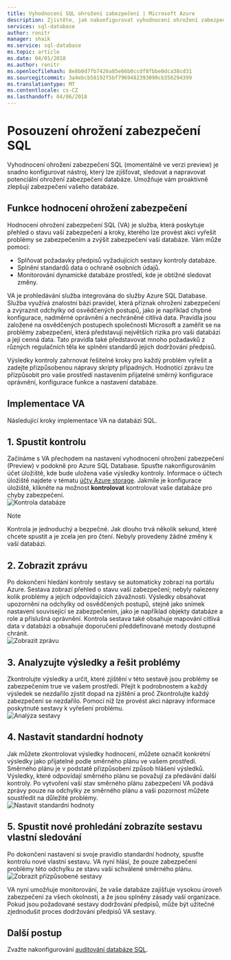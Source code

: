 ```yaml
---
title: Vyhodnocení SQL ohrožení zabezpečení | Microsoft Azure
description: Zjistěte, jak nakonfigurovat vyhodnocení ohrožení zabezpečení SQL na databázi SQL.
services: sql-database
author: ronitr
manager: shaik
ms.service: sql-database
ms.topic: article
ms.date: 04/01/2018
ms.author: ronitr
ms.openlocfilehash: 8e8b0d7fb7426a85e66b0ccdf8fbbe0dca38cd31
ms.sourcegitcommit: 3a4ebcb58192f5bf7969482393090cb356294399
ms.translationtype: MT
ms.contentlocale: cs-CZ
ms.lasthandoff: 04/06/2018
---
```

# <a name="sql-vulnerability-assessment"></a>Posouzení ohrožení zabezpečení SQL

Vyhodnocení ohrožení zabezpečení SQL (momentálně ve verzi preview) je snadno konfigurovat nástroj, který lze zjišťovat, sledovat a napravovat potenciální ohrožení zabezpečení databáze. Umožňuje vám proaktivně zlepšují zabezpečení vašeho databáze.  

## <a name="vulnerability-assessment-features"></a>Funkce hodnocení ohrožení zabezpečení  
Hodnocení ohrožení zabezpečení SQL (VA) je služba, která poskytuje přehled o stavu vaší zabezpečení a kroky, kterého lze provést akci vyřešit problémy se zabezpečením a zvýšit zabezpečení vaší databáze. Vám může pomoci:  
- Splňovat požadavky předpisů vyžadujících sestavy kontroly databáze.  
- Splnění standardů data o ochraně osobních údajů.  
- Monitorování dynamické databáze prostředí, kde je obtížné sledovat změny.  

VA je prohledávání služba integrována do služby Azure SQL Database. Služba využívá znalostní bázi pravidel, která příznak ohrožení zabezpečení a zvýraznit odchylky od osvědčených postupů, jako je například chybné konfigurace, nadměrné oprávnění a nechráněné citlivá data. Pravidla jsou založené na osvědčených postupech společnosti Microsoft a zaměřit se na problémy zabezpečení, která představují největších rizika pro vaši databázi a její cenná data. Tato pravidla také představovat mnoho požadavků z různých regulačních těla ke splnění standardů jejich dodržování předpisů.  

Výsledky kontroly zahrnovat řešitelné kroky pro každý problém vyřešit a zadejte přizpůsobenou nápravy skripty případných. Hodnotící zprávu lze přizpůsobit pro vaše prostředí nastavením přijatelné směrný konfigurace oprávnění, konfigurace funkce a nastavení databáze.   

## <a name="implementing-va"></a>Implementace VA  
Následující kroky implementace VA na databázi SQL.  

## <a name="1-run-a-scan"></a>1. Spustit kontrolu  
Začínáme s VA přechodem na nastavení vyhodnocení ohrožení zabezpečení (Preview) v podokně pro Azure SQL Database. Spusťte nakonfigurováním účet úložiště, kde bude uložena vaše výsledky kontroly. Informace o účtech úložiště najdete v tématu [účty Azure storage](../storage/common/storage-create-storage-account.md). Jakmile je konfigurace úložiště, klikněte na možnost **kontrolovat** kontrolovat vaše databáze pro chyby zabezpečení.  
![Kontrola databáze](./media/sql-vulnerability-assessment/pp_va_initialize.png)  
  > [!NOTE]   
  > Kontrola je jednoduchý a bezpečné. Jak dlouho trvá několik sekund, které chcete spustit a je zcela jen pro čtení. Nebyly provedeny žádné změny k vaší databázi.  

## <a name="2-view-the-report"></a>2. Zobrazit zprávu  
Po dokončení hledání kontroly sestavy se automaticky zobrazí na portálu Azure. Sestava zobrazí přehled o stavu vaší zabezpečení; nebyly nalezeny kolik problémy a jejich odpovídajících závažnosti. Výsledky obsahovat upozornění na odchylky od osvědčených postupů, stejně jako snímek nastavení související se zabezpečením, jako je například objekty databáze a role a příslušná oprávnění. Kontrola sestava také obsahuje mapování citlivá data v databázi a obsahuje doporučení předdefinované metody dostupné chránit.  
![Zobrazit zprávu](./media/sql-vulnerability-assessment/pp_main_getstarted.png)  

## <a name="3-analyze-the-results-and-resolve-issues"></a>3. Analyzujte výsledky a řešit problémy  
Zkontrolujte výsledky a určit, které zjištění v této sestavě jsou problémy se zabezpečením true ve vašem prostředí. Přejít k podrobnostem a každý výsledek se nezdařilo zjistit dopad na zjištění a proč Zkontrolujte každý zabezpečení se nezdařilo. Pomocí níž lze provést akci nápravy informace poskytnuté sestavy k vyřešení problému.  
![Analýza sestavy](./media/sql-vulnerability-assessment/pp_fail_rule_show_remediation.png)    

## <a name="4-set-your-baseline"></a>4. Nastavit standardní hodnoty  
Jak můžete zkontrolovat výsledky hodnocení, můžete označit konkrétní výsledky jako přijatelné podle směrného plánu ve vašem prostředí. Směrného plánu je v podstatě přizpůsobení způsob hlášení výsledků. Výsledky, které odpovídají směrného plánu se považují za předávání další kontroly. Po vytvoření vaší stav směrného plánu zabezpečení VA podává zprávy pouze na odchylky ze směrného plánu a vaši pozornost můžete soustředit na důležité problémy.  
![Nastavit standardní hodnoty](./media/sql-vulnerability-assessment/pp_fail_rule_show_baseline.png)  

## <a name="5-run-a-new-scan-to-see-your-customized-tracking-report"></a>5. Spustit nové prohledání zobrazíte sestavu vlastní sledování  
Po dokončení nastavení si svoje pravidlo standardní hodnoty, spusťte kontrolu nové vlastní sestavu. VA nyní hlásí, že pouze zabezpečení problémy této odchylku ze stavu vaší schválené směrného plánu.  
![Zobrazit přizpůsobené sestavy](./media/sql-vulnerability-assessment/pp_pass_main_with_baselines.png)  

VA nyní umožňuje monitorování, že vaše databáze zajišťuje vysokou úroveň zabezpečení za všech okolností, a že jsou splněny zásady vaší organizace. Pokud jsou požadované sestavy dodržování předpisů, může být užitečné zjednodušit proces dodržování předpisů VA sestavy.  

## <a name="next-steps"></a>Další postup  

Zvažte nakonfigurování [auditování databáze SQL](sql-database-auditing.md).  
